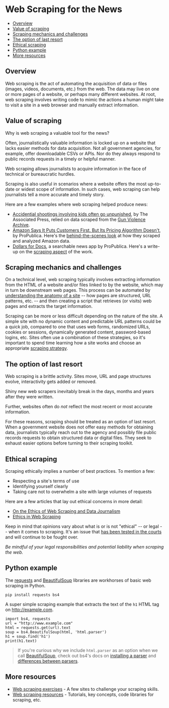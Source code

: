 # Web Scraping for the News

- [Overview](#overview)
- [Value of scraping](#value-of-scraping)
- [Scraping mechanics and challenges](#scraping-mechanics-and-challenges)
- [The option of last resort](#the-option-of-last-resort)
- [Ethical scraping](#ethical-scraping)
- [Python example](#python-example)
- [More resources](#more-resources)

## Overview

Web scraping is the act of automating the acquisition of data or files
(images, videos, documents, etc.) from the web. The data may live on one or more pages of a website, or perhaps many different websites. At root, web scraping involves writing code to mimic the actions a human
might take to visit a site in a web browser and manually extract information.

## Value of scraping

Why is web scraping a valuable tool for the news? 

Often, journalistically valuable information is locked up on a website that lacks easier methods for data acquisition. Not all government agencies, for example, offer downloadable CSVs or APIs. Nor do they always respond to public records requests in a timely or helpful manner.

Web scraping allows journalists to acquire information in the face of technical or bureaucratic hurdles.

Scraping is also useful in scenarios where a website offers the most up-to-date or widest scope of information. In such cases, web scraping can help journalists tell a more accurate and timely story.

Here are a few examples where web scraping helped produce news:

* [Accidential shootings involving kids often go unpunished](https://apnews.com/article/ap-top-news-us-news-shootings-accidents-north-america-32e2ce4e701f4448b3d9ba355edfa31d), by The Associated Press, relied on data scraped from the [Gun Violence Archive](https://www.gunviolencearchive.org/).
* [Amazon Says It Puts Customers First. But Its Pricing Algorithm Doesn't](https://www.propublica.org/article/amazon-says-it-puts-customers-first-but-its-pricing-algorithm-doesnt), by ProPublica. Here's the [behind-the-scenes look](https://www.propublica.org/article/how-we-analyzed-amazons-shopping-algorithm) at how they scraped and analyzed Amazon data.
* [Dollars for Docs](https://projects.propublica.org/docdollars), a searchable news app by ProPublica. Here's a write-up on the [scraping aspect](https://www.propublica.org/nerds/scraping-websites) of the work.


## Scraping mechanics and challenges

On a technical level, web scraping typically involves extracting
information from the HTML of a website and/or files linked to by the
website, which may in turn be downstream web pages. This process can be
automated by [understanding the anatomy of a site](101.md#dissecting-a-web-site) -- how pages are
structured, URL patterns, etc. -- and then creating a script
that retrieves (or visits) web pages and extracts the target information.

Scraping can be more or less difficult depending on the nature of the
site. A simple site with no dynamic content and predictable URL patterns could be a quick job, compared to one that uses web forms, randomized URLs, cookies or sessions, dynamically generated content, password-based logins, etc. Sites often use a combination of these strategies, so it's important to spend time learning how a site works and choose an appropriate [scraping strategy](101.md#scraping-strategies).

## The option of last resort

Web scraping is a brittle activity. Sites move, URL
and page structures evolve, interactivity gets added or removed.

Shiny new web scrapers inevitably break in the days, months and years after they were written.

Further, websites often do *not* reflect the most recent or most
accurate information. 

For these reasons, scraping should be treated as an option of last resort. When a government website does not offer easy methods for obtaining data, journalists typically reach out to the agency and possibly file public records requests to obtain structured data or digital files. They seek to exhaust easier options before turning to their scraping toolkit. 

## Ethical scraping

Scraping ethically implies a number of best practices. To mention a few:

* Respecting a site's terms of use
* Identifying yourself clearly
* Taking care not to overwhelm a site with large volumes of requests

Here are a few articles that lay out ethical concerns in more detail:

* [On the Ethics of Web Scraping and Data Journalism](https://gijn.org/2015/08/12/on-the-ethics-of-web-scraping-and-data-journalism/)
* [Ethics in Web Scraping](https://towardsdatascience.com/ethics-in-web-scraping-b96b18136f01)

Keep in mind that opinions vary about what is or is not "ethical" -- or legal -- when it comes to scraping. It's an issue that [has been tested in the courts](https://www.eff.org/deeplinks/2019/09/victory-ruling-hiq-v-linkedin-protects-scraping-public-data) and will continue to be fought over.

*Be mindful of your legal responsibilities and potential liability when scraping the web.*

## Python example

The [requests][] and [BeautifulSoup][] libraries are workhorses of basic web scraping in Python.

[requests]: https://docs.python-requests.org/en/latest/index.html
[BeautifulSoup]: https://www.crummy.com/software/BeautifulSoup/bs4/doc/

```
pip install requests bs4
```

A super simple scraping example that extracts the text of the `h1` HTML tag on <http://example.com>.

```
import bs4, requests
url = "http://www.example.com"
html = requests.get(url).text
soup = bs4.BeautifulSoup(html, 'html.parser')
h1 = soup.find('h1')
print(h1.text)
```

> If you're curious why we include `html.parser` as an option when we call [BeautifulSoup][],
> check out bs4's docs on [installing a parser][] and [differences between parsers][].

[BeautifulSoup]: https://beautiful-soup-4.readthedocs.io/en/latest/#beautifulsoup
[installing a parser]: https://beautiful-soup-4.readthedocs.io/en/latest/#installing-a-parser
[differences between parsers]: https://beautiful-soup-4.readthedocs.io/en/latest/#differences-between-parsers


## More resources

- [Web scraping exercises](exercises.md) - A few sites to challenge your scraping skills.
- [Web scraping resources](resources.md) - Tutorials, key concepts, code libraries for scraping, etc.
